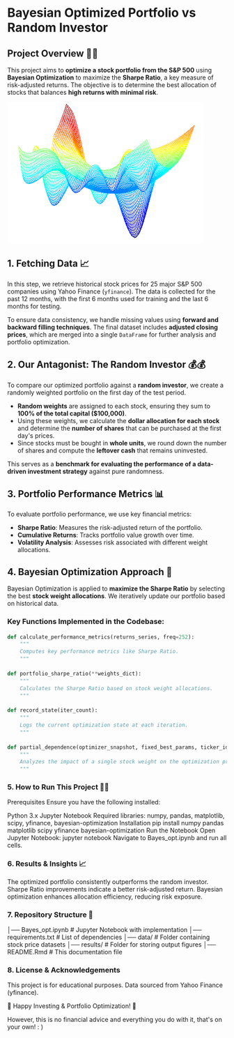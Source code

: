 # Bayesian Optimized Portfolio vs Random Investor

## **Project Overview** 💪🏽

This project aims to **optimize a stock portfolio from the S&P 500** using **Bayesian Optimization** to maximize the **Sharpe Ratio**, a key measure of risk-adjusted returns. The objective is to determine the best allocation of stocks that balances **high returns with minimal risk**.

![MD Diagram](func.png)

## **1. Fetching Data 📈**

In this step, we retrieve historical stock prices for 25 major S&P 500 companies using Yahoo Finance (`yfinance`). The data is collected for the past 12 months, with the first 6 months used for training and the last 6 months for testing.

To ensure data consistency, we handle missing values using **forward and backward filling techniques**. The final dataset includes **adjusted closing prices**, which are merged into a single `DataFrame` for further analysis and portfolio optimization.

## **2. Our Antagonist: The Random Investor 💰💰**

To compare our optimized portfolio against a **random investor**, we create a randomly weighted portfolio on the first day of the test period. 

- **Random weights** are assigned to each stock, ensuring they sum to **100% of the total capital ($100,000)**.
- Using these weights, we calculate the **dollar allocation for each stock** and determine the **number of shares** that can be purchased at the first day's prices.
- Since stocks must be bought in **whole units**, we round down the number of shares and compute the **leftover cash** that remains uninvested.

This serves as a **benchmark for evaluating the performance of a data-driven investment strategy** against pure randomness.

## **3. Portfolio Performance Metrics 📊**

To evaluate portfolio performance, we use key financial metrics:

- **Sharpe Ratio**: Measures the risk-adjusted return of the portfolio.
- **Cumulative Returns**: Tracks portfolio value growth over time.
- **Volatility Analysis**: Assesses risk associated with different weight allocations.

## **4. Bayesian Optimization Approach 🚀**

Bayesian Optimization is applied to **maximize the Sharpe Ratio** by selecting the best **stock weight allocations**. We iteratively update our portfolio based on historical data.

### **Key Functions Implemented in the Codebase:**
```python
def calculate_performance_metrics(returns_series, freq=252):
    """
    Computes key performance metrics like Sharpe Ratio.
    """

def portfolio_sharpe_ratio(**weights_dict):
    """
    Calculates the Sharpe Ratio based on stock weight allocations.
    """

def record_state(iter_count):
    """
    Logs the current optimization state at each iteration.
    """

def partial_dependence(optimizer_snapshot, fixed_best_params, ticker_idx, w_values):
    """
    Analyzes the impact of a single stock weight on the optimization process.
    """
```

### 5. How to Run This Project 🏃‍♂️

Prerequisites
Ensure you have the following installed:

Python 3.x
Jupyter Notebook
Required libraries: numpy, pandas, matplotlib, scipy, yfinance, bayesian-optimization
Installation
pip install numpy pandas matplotlib scipy yfinance bayesian-optimization
Run the Notebook
Open Jupyter Notebook:
jupyter notebook
Navigate to Bayes_opt.ipynb and run all cells.

### 6. Results & Insights 📈

The optimized portfolio consistently outperforms the random investor.
Sharpe Ratio improvements indicate a better risk-adjusted return.
Bayesian optimization enhances allocation efficiency, reducing risk exposure.

### 7. Repository Structure 📂

│── Bayes_opt.ipynb      # Jupyter Notebook with implementation
│── requirements.txt     # List of dependencies
│── data/                # Folder containing stock price datasets
│── results/             # Folder for storing output figures
│── README.Rmd           # This documentation file

### 8. License & Acknowledgements

This project is for educational purposes.
Data sourced from Yahoo Finance (yfinance).

🚀 Happy Investing & Portfolio Optimization! 🚀

However, this is no financial advice and everything you do with it, that's on your own! : ) 

